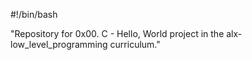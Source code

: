 #!/bin/bash

"Repository for 0x00. C - Hello, World project in the alx-low_level_programming curriculum."
